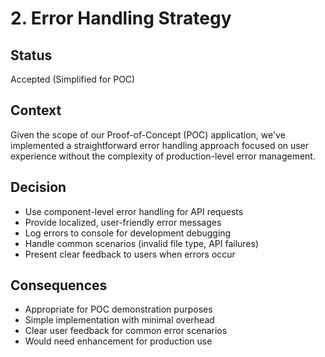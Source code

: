 # 2. Error Handling Strategy

## Status
Accepted (Simplified for POC)

## Context
Given the scope of our Proof-of-Concept (POC) application, we've implemented a straightforward error handling approach focused on user experience without the complexity of production-level error management.

## Decision
- Use component-level error handling for API requests
- Provide localized, user-friendly error messages
- Log errors to console for development debugging
- Handle common scenarios (invalid file type, API failures)
- Present clear feedback to users when errors occur

## Consequences
- Appropriate for POC demonstration purposes
- Simple implementation with minimal overhead
- Clear user feedback for common error scenarios
- Would need enhancement for production use